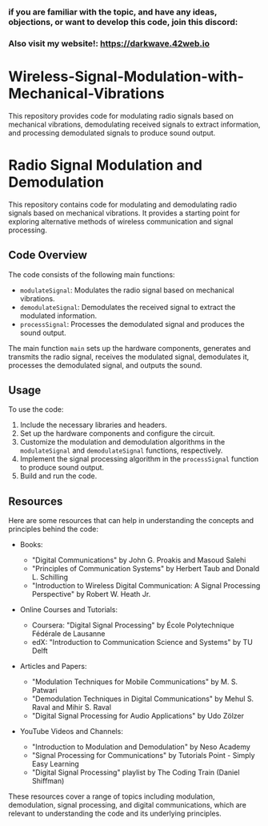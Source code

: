 ### if you are familiar with the topic, and have any ideas, objections, or want to develop this code, join this discord:
### Also visit my website!: https://darkwave.42web.io

# Wireless-Signal-Modulation-with-Mechanical-Vibrations
This repository provides code for modulating radio signals based on mechanical vibrations, demodulating received signals to extract information, and processing demodulated signals to produce sound output.


# Radio Signal Modulation and Demodulation

This repository contains code for modulating and demodulating radio signals based on mechanical vibrations. It provides a starting point for exploring alternative methods of wireless communication and signal processing.

## Code Overview

The code consists of the following main functions:

- `modulateSignal`: Modulates the radio signal based on mechanical vibrations.
- `demodulateSignal`: Demodulates the received signal to extract the modulated information.
- `processSignal`: Processes the demodulated signal and produces the sound output.

The main function `main` sets up the hardware components, generates and transmits the radio signal, receives the modulated signal, demodulates it, processes the demodulated signal, and outputs the sound.

## Usage

To use the code:

1. Include the necessary libraries and headers.
2. Set up the hardware components and configure the circuit.
3. Customize the modulation and demodulation algorithms in the `modulateSignal` and `demodulateSignal` functions, respectively.
4. Implement the signal processing algorithm in the `processSignal` function to produce sound output.
5. Build and run the code.

## Resources

Here are some resources that can help in understanding the concepts and principles behind the code:

- Books:
  - "Digital Communications" by John G. Proakis and Masoud Salehi
  - "Principles of Communication Systems" by Herbert Taub and Donald L. Schilling
  - "Introduction to Wireless Digital Communication: A Signal Processing Perspective" by Robert W. Heath Jr.

- Online Courses and Tutorials:
  - Coursera: "Digital Signal Processing" by École Polytechnique Fédérale de Lausanne
  - edX: "Introduction to Communication Science and Systems" by TU Delft

- Articles and Papers:
  - "Modulation Techniques for Mobile Communications" by M. S. Patwari
  - "Demodulation Techniques in Digital Communications" by Mehul S. Raval and Mihir S. Raval
  - "Digital Signal Processing for Audio Applications" by Udo Zölzer

- YouTube Videos and Channels:
  - "Introduction to Modulation and Demodulation" by Neso Academy
  - "Signal Processing for Communications" by Tutorials Point - Simply Easy Learning
  - "Digital Signal Processing" playlist by The Coding Train (Daniel Shiffman)

These resources cover a range of topics including modulation, demodulation, signal processing, and digital communications, which are relevant to understanding the code and its underlying principles.


